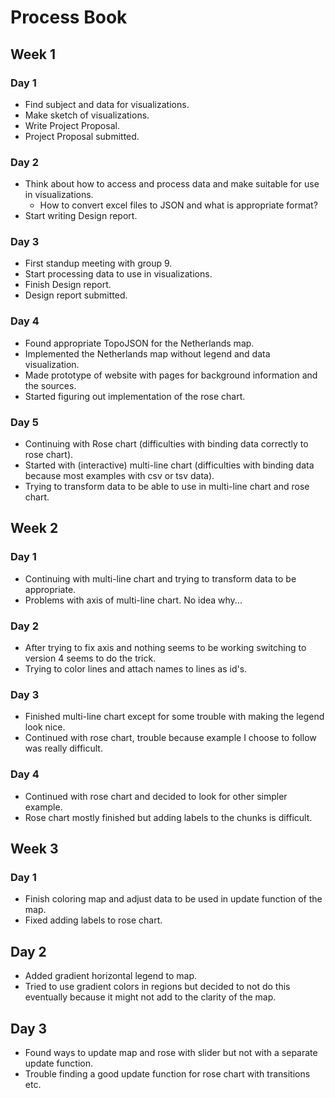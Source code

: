 # Process Book

## Week 1
### Day 1 
- Find subject and data for visualizations.
- Make sketch of visualizations.
- Write Project Proposal.
- Project Proposal submitted.

### Day 2
- Think about how to access and process data and make suitable for use in visualizations.  
  - How to convert excel files to JSON and what is appropriate format?
- Start writing Design report.

### Day 3
- First standup meeting with group 9.
- Start processing data to use in visualizations.
- Finish Design report.
- Design report submitted.

### Day 4 
- Found appropriate TopoJSON for the Netherlands map.
- Implemented the Netherlands map without legend and data visualization.
- Made prototype of website with pages for background information and the sources. 
- Started figuring out implementation of the rose chart.

### Day 5 
- Continuing with Rose chart (difficulties with binding data correctly to rose chart).
- Started with (interactive) multi-line chart (difficulties with binding data because most examples 
with csv or tsv data).
- Trying to transform data to be able to use in multi-line chart and rose chart.

## Week 2

### Day 1
- Continuing with multi-line chart and trying to transform data to be appropriate. 
- Problems with axis of multi-line chart. No idea why...

### Day 2
- After trying to fix axis and nothing seems to be working switching to version 4 seems to do the trick.
- Trying to color lines and attach names to lines as id's.

### Day 3
- Finished multi-line chart except for some trouble with making the legend look nice.
- Continued with rose chart, trouble because example I choose to follow was really difficult.

### Day 4
- Continued with rose chart and decided to look for other simpler example.
- Rose chart mostly finished but adding labels to the chunks is difficult.

## Week 3

### Day 1
- Finish coloring map and adjust data to be used in update function of the map.
- Fixed adding labels to rose chart.

## Day 2 
- Added gradient horizontal legend to map.
- Tried to use gradient colors in regions but decided to not do this eventually because it might not add to the clarity of the map.

## Day 3
- Found ways to update map and rose with slider but not with a separate update function.
- Trouble finding a good update function for rose chart with transitions etc.

